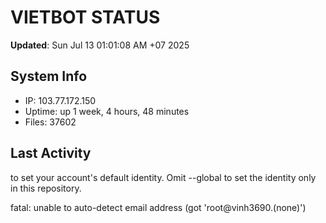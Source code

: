 # VIETBOT STATUS
**Updated**: Sun Jul 13 01:01:08 AM +07 2025

## System Info
- IP: 103.77.172.150
- Uptime: up 1 week, 4 hours, 48 minutes
- Files: 37602

## Last Activity

to set your account's default identity.
Omit --global to set the identity only in this repository.

fatal: unable to auto-detect email address (got 'root@vinh3690.(none)')
